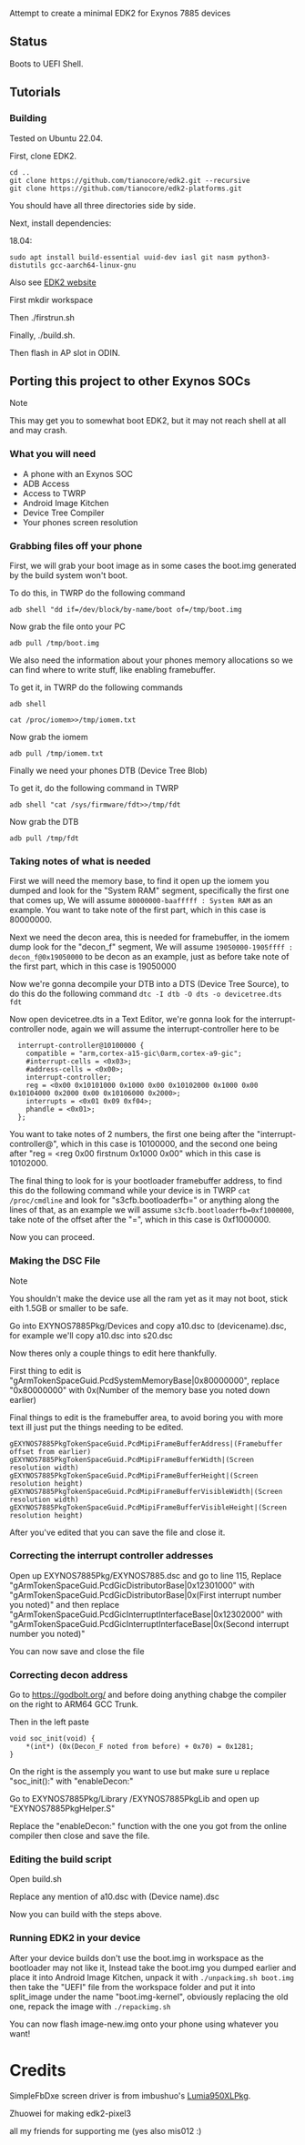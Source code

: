 Attempt to create a minimal EDK2 for Exynos 7885 devices

## Status
Boots to UEFI Shell.

## Tutorials

### Building
Tested on Ubuntu 22.04.

First, clone EDK2.

```
cd ..
git clone https://github.com/tianocore/edk2.git --recursive
git clone https://github.com/tianocore/edk2-platforms.git
```

You should have all three directories side by side.

Next, install dependencies:

18.04:

```
sudo apt install build-essential uuid-dev iasl git nasm python3-distutils gcc-aarch64-linux-gnu
```

Also see [EDK2 website](https://github.com/tianocore/tianocore.github.io/wiki/Using-EDK-II-with-Native-GCC#Install_required_software_from_apt)

First mkdir workspace

Then ./firstrun.sh

Finally, ./build.sh.

Then flash in AP slot in ODIN.

## Porting this project to other Exynos SOCs

> [!NOTE]
> This may get you to somewhat boot EDK2, but it may not reach shell at all and may crash.

### What you will need

- A phone with an Exynos SOC
- ADB Access
- Access to TWRP
- Android Image Kitchen
- Device Tree Compiler
- Your phones screen resolution 

### Grabbing files off your phone

First, we will grab your boot image as in some cases the boot.img generated by the build system won't boot.

To do this, in TWRP do the following command

```adb shell "dd if=/dev/block/by-name/boot of=/tmp/boot.img```

Now grab the file onto your PC

```adb pull /tmp/boot.img```

We also need the information about your phones memory allocations so we can find where to write stuff, like enabling framebuffer.

To get it, in TWRP do the following commands

```adb shell```

```cat /proc/iomem>>/tmp/iomem.txt```

Now grab the iomem

```adb pull /tmp/iomem.txt```

Finally we need your phones DTB (Device Tree Blob)

To get it, do the following command in TWRP

```adb shell "cat /sys/firmware/fdt>>/tmp/fdt```

Now grab the DTB

```adb pull /tmp/fdt```

###  Taking notes of what is needed

First we will need the memory base, to find it open up the iomem you dumped and look for the "System RAM" segment, specifically the first one that comes up, We will assume ```80000000-baafffff : System RAM``` as an example. You want to take note of the first part, which in this case is 80000000.

Next we need the decon area, this is needed for framebuffer, in the iomem dump look for the "decon_f" segment, We will assume ```19050000-1905ffff : decon_f@0x19050000``` to be decon as an example, just as before take note of the first part, which in this case is 19050000

Now we're gonna decompile your DTB into a DTS (Device Tree Source), to do this do the following command ```dtc -I dtb -O dts -o devicetree.dts fdt```

Now open devicetree.dts in a Text Editor, we're gonna look for the interrupt-controller node, again we will assume the interrupt-controller here to be

```
  interrupt-controller@10100000 {
    compatible = "arm,cortex-a15-gic\0arm,cortex-a9-gic";
    #interrupt-cells = <0x03>;
    #address-cells = <0x00>;
    interrupt-controller;
    reg = <0x00 0x10101000 0x1000 0x00 0x10102000 0x1000 0x00 0x10104000 0x2000 0x00 0x10106000 0x2000>;
    interrupts = <0x01 0x09 0xf04>;
    phandle = <0x01>;
  };
```

You want to take notes of 2 numbers, the first one being after the "interrupt-controller@", which in this case is 10100000, and the second one being after "reg = <reg 0x00 firstnum 0x1000 0x00" which in this case is 10102000.

The final thing to look for is your bootloader framebuffer address, to find this do the following command while your device is in TWRP ```cat /proc/cmdline``` and look for "s3cfb.bootloaderfb=" or anything along the lines of that, as an example we will assume ```s3cfb.bootloaderfb=0xf1000000```, take note of the offset after the "=", which in this case is 0xf1000000.

Now you can proceed.

### Making the DSC File

> [!NOTE]
> You shouldn't make the device use all the ram yet as it may not boot, stick eith 1.5GB or smaller to be safe.

Go into EXYNOS7885Pkg/Devices and copy a10.dsc to (devicename).dsc, for example we'll copy a10.dsc into s20.dsc

Now theres only a couple things to edit here thankfully.

First thing to edit is "gArmTokenSpaceGuid.PcdSystemMemoryBase|0x80000000", replace "0x80000000" with 0x(Number of the memory base you noted down earlier)

Final things to edit is the framebuffer area, to avoid boring you with more text ill just put the things needing to be edited.

```gEXYNOS7885PkgTokenSpaceGuid.PcdMipiFrameBufferAddress|(Framebuffer offset from earlier)```
  ```gEXYNOS7885PkgTokenSpaceGuid.PcdMipiFrameBufferWidth|(Screen resolution width)```
  ```gEXYNOS7885PkgTokenSpaceGuid.PcdMipiFrameBufferHeight|(Screen resolution height)```
  ```gEXYNOS7885PkgTokenSpaceGuid.PcdMipiFrameBufferVisibleWidth|(Screen resolution width)```
  ```gEXYNOS7885PkgTokenSpaceGuid.PcdMipiFrameBufferVisibleHeight|(Screen resolution height)```

After you've edited that you can save the file and close it.

### Correcting the interrupt controller addresses

Open up EXYNOS7885Pkg/EXYNOS7885.dsc and go to line 115, Replace "gArmTokenSpaceGuid.PcdGicDistributorBase|0x12301000" with "gArmTokenSpaceGuid.PcdGicDistributorBase|0x(First interrupt number you noted)" and then replace "gArmTokenSpaceGuid.PcdGicInterruptInterfaceBase|0x12302000" with "gArmTokenSpaceGuid.PcdGicInterruptInterfaceBase|0x(Second interrupt number you noted)"

You can now save and close the file

### Correcting decon address

Go to https://godbolt.org/ and before doing anything chabge the compiler on the right to ARM64 GCC Trunk.

Then in the left paste

```
void soc_init(void) {
	*(int*) (0x(Decon_F noted from before) + 0x70) = 0x1281;
}
```

On the right is the assemply you want to use but make sure u replace "soc_init():" with "enableDecon:"


Go to EXYNOS7885Pkg/Library
/EXYNOS7885PkgLib and open up "EXYNOS7885PkgHelper.S"

Replace the "enableDecon:" function with the one you got from the online compiler then close and save the file.

### Editing the build script

Open build.sh

Replace any mention of a10.dsc with (Device name).dsc

Now you can build with the steps above.

### Running EDK2 in your device

After your device builds don't use the boot.img in workspace as the bootloader may not like it, Instead take the boot.img you dumped earlier and place it into Android Image Kitchen, unpack it with ```./unpackimg.sh boot.img``` then take the "UEFI" file from the workspace folder and put it into split_image under the name "boot.img-kernel", obviously replacing the old one, repack the image with ```./repackimg.sh```

You can now flash image-new.img onto your phone using whatever you want!


# Credits

SimpleFbDxe screen driver is from imbushuo's [Lumia950XLPkg](https://github.com/WOA-Project/Lumia950XLPkg).

Zhuowei for making edk2-pixel3

all my friends for supporting me (yes also mis012 :)
